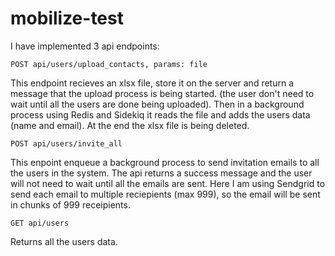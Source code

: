 # mobilize-test

I have implemented 3 api endpoints:

```
POST api/users/upload_contacts, params: file
``` 
This endpoint recieves an xlsx file, store it on the server and return a message that the upload process is being started. (the user don't need to wait until all the users are done being uploaded). Then in a background process using Redis and Sidekiq it reads the file and adds the users data (name and email). At the end the xlsx file is being deleted.

```
POST api/users/invite_all
``` 
This enpoint enqueue a background process to send invitation emails to all the users in the system. The api returns a success message and the user will not need to wait until all the emails are sent. Here I am using Sendgrid to send each email to multiple reciepients (max 999), so the email will be sent in chunks of 999 receipients.

```
GET api/users
``` 
Returns all the users data.